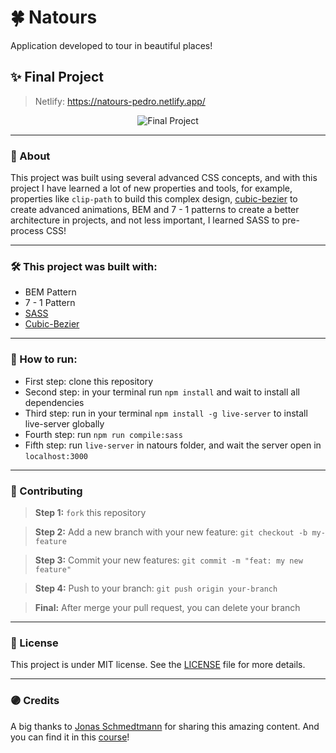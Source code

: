 # 🍀 Natours
Application developed to tour in beautiful places!

## ✨ Final Project
> Netlify: https://natours-pedro.netlify.app/
<p align="center"><img src="https://github.com/Pedro-Murilo/natours/blob/main/natours-vid.gif" alt="Final Project" /></p>

---
### 📱 About
This project was built using several advanced CSS concepts, and with this project I have learned a lot of new properties and tools, for example, properties like ```clip-path``` 
to build this complex design, [cubic-bezier](https://cubic-bezier.com/#.17,.67,.83,.67) to create advanced animations, BEM and 7 - 1 patterns to create a better architecture
in projects, and not less important, I learned SASS to pre-process CSS!

---
### 🛠 This project was built with:
- BEM Pattern
- 7 - 1 Pattern
- [SASS](https://sass-lang.com)
- [Cubic-Bezier](https://cubic-bezier.com/#.17,.67,.83,.67)

---
### 📲 How to run:
- First step: clone this repository
- Second step: in your terminal run ```npm install``` and wait to install all dependencies 
- Third step: run in your terminal ```npm install -g live-server``` to install live-server globally
- Fourth step: run ```npm run compile:sass```
- Fifth step: run ```live-server``` in natours folder, and wait the server open in ```localhost:3000```

---
### 🌱 Contributing
> <strong>Step 1:</strong> `fork` this repository

> <strong>Step 2:</strong> Add a new branch with your new feature: `git checkout -b my-feature`

> <strong>Step 3:</strong> Commit your new features: `git commit -m "feat: my new feature"`

> <strong>Step 4:</strong> Push to your branch: `git push origin your-branch`

> <strong>Final:</strong> After merge your pull request, you can delete your branch

---
### 📄 License
This project is under MIT license. See the [LICENSE](https://github.com/Pedro-Murilo/natours/blob/main/LICENSE) file for more details.

---
### 🟣 Credits
A big thanks to [Jonas Schmedtmann](https://github.com/jonasschmedtmann) for sharing this amazing content. And you can find it in this [course](https://www.udemy.com/course/advanced-css-and-sass/)!
